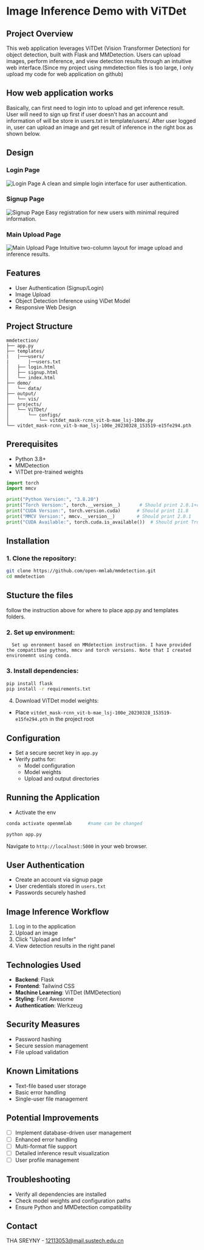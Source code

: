 # Image Inference Demo with ViTDet

## Project Overview

This web application leverages ViTDet (Vision Transformer Detection) for object detection, built with Flask and MMDetection. Users can upload images, perform inference, and view detection results through an intuitive web interface.(Since my project using mmdetection files is too large, I only upload my code for web application on github)

## How web application works

Basically, can first need to login into to upload and get inference result. User will need to sign up first if user doesn't has an account and information of will be store in users.txt in template/users/. After user logged in, user can upload an image and get result of inference in the right box as shown below.
## Design

### Login Page
![Login Page](/templates/demo/login.png)
A clean and simple login interface for user authentication.

### Signup Page
![Signup Page](/templates/demo/signup.png)
Easy registration for new users with minimal required information.

### Main Upload Page
![Main Upload Page](/templates/demo/main_upload.png)
Intuitive two-column layout for image upload and inference results.

## Features

- User Authentication (Signup/Login)
- Image Upload
- Object Detection Inference using ViDet Model
- Responsive Web Design

## Project Structure

```
mmdetection/
├── app.py
├── templates/
|   |───users/
|       |──users.txt
│   ├── login.html
│   ├── signup.html
│   └── index.html
├── demo/
│   └── data/
├── output/
│   └── vis/
├── projects/
│   └── ViTDet/
│       └── configs/
│           └── vitdet_mask-rcnn_vit-b-mae_lsj-100e.py
└── vitdet_mask-rcnn_vit-b-mae_lsj-100e_20230328_153519-e15fe294.pth
```

## Prerequisites

- Python 3.8+
- MMDetection
- ViTDet pre-trained weights

```python
import torch
import mmcv

print("Python Version:", "3.8.20")
print("Torch Version:", torch.__version__)       # Should print 2.0.1+cu118
print("CUDA Version:", torch.version.cuda)      # Should print 11.8
print("MMCV Version:", mmcv.__version__)        # Should print 2.0.1
print("CUDA Available:", torch.cuda.is_available())  # Should print True
```

## Installation

### 1. Clone the repository:
```bash
git clone https://github.com/open-mmlab/mmdetection.git
cd mmdetection
```


## Stucture the files

follow the instruction above for where to place app.py and templates folders.

### 2. Set up environment:

      Set up enronment based on MMdetection instruction. I have provided the compatitbae python, mmcv and torch versions. Note that I created environemnt using conda.

### 3. Install dependencies:
```bash
pip install flask
pip install -r requirements.txt
```
4. Download ViTDet model weights:
- Place `vitdet_mask-rcnn_vit-b-mae_lsj-100e_20230328_153519-e15fe294.pth` in the project root

## Configuration

- Set a secure secret key in `app.py`
- Verify paths for:
  - Model configuration
  - Model weights
  - Upload and output directories

## Running the Application

- Activate the env
```bash
conda activate openmmlab      #name can be changed
```

```bash
python app.py
```

Navigate to `http://localhost:5000` in your web browser.

## User Authentication

- Create an account via signup page
- User credentials stored in `users.txt`
- Passwords securely hashed

## Image Inference Workflow

1. Log in to the application
2. Upload an image
3. Click "Upload and Infer"
4. View detection results in the right panel

## Technologies Used

- **Backend**: Flask
- **Frontend**: Tailwind CSS
- **Machine Learning**: ViTDet (MMDetection)
- **Styling**: Font Awesome
- **Authentication**: Werkzeug

## Security Measures

- Password hashing
- Secure session management
- File upload validation

## Known Limitations

- Text-file based user storage
- Basic error handling
- Single-user file management

## Potential Improvements

- [ ] Implement database-driven user management
- [ ] Enhanced error handling
- [ ] Multi-format file support
- [ ] Detailed inference result visualization
- [ ] User profile management

## Troubleshooting

- Verify all dependencies are installed
- Check model weights and configuration paths
- Ensure Python and MMDetection compatibility



## Contact

THA SREYNY - 12113053@mail.sustech.edu.cn
